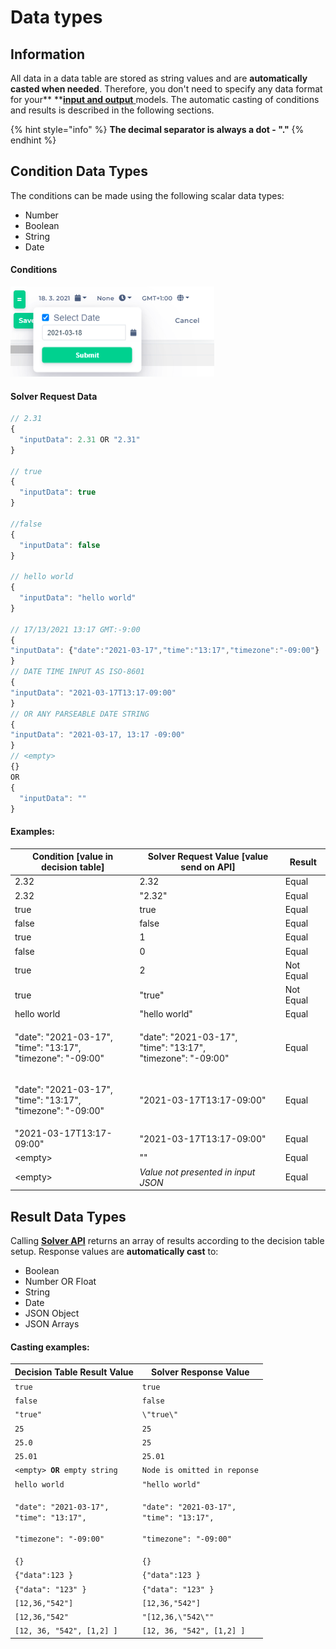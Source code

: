 # Data types

## Information

All data in a data table are stored as string values and are **automatically casted when needed**. Therefore, you don't need to specify any data format for your** **[**input and output** ](input-and-output/)models. The automatic casting of conditions and results is described in the following sections.

{% hint style="info" %}
**The decimal separator is always a dot - "."**
{% endhint %}

## Condition Data Types

The conditions can be made using the following scalar data types:

* Number
* Boolean
* String
* Date

#### Conditions

![](<../.gitbook/assets/image (44).png>)

#### Solver Request Data

```javascript
// 2.31
{
  "inputData": 2.31 OR "2.31"
}

// true
{
  "inputData": true
}

//false
{
  "inputData": false
}

// hello world
{
  "inputData": "hello world"
} 

// 17/13/2021 13:17 GMT:-9:00
{
"inputData": {"date":"2021-03-17","time":"13:17","timezone":"-09:00"}
}
// DATE TIME INPUT AS ISO-8601
{
"inputData": "2021-03-17T13:17-09:00"
}
// OR ANY PARSEABLE DATE STRING
{
"inputData": "2021-03-17, 13:17 -09:00"
}
// <empty>
{}
OR
{
  "inputData": ""
}

```

#### Examples:

| Condition \[value in decision table]                                       | Solver Request Value \[value send on API]                                  | Result    |
| -------------------------------------------------------------------------- | -------------------------------------------------------------------------- | --------- |
| 2.32                                                                       | 2.32                                                                       | Equal     |
| 2.32                                                                       | "2.32"                                                                     | Equal     |
| true                                                                       | true                                                                       | Equal     |
| false                                                                      | false                                                                      | Equal     |
| true                                                                       | 1                                                                          | Equal     |
| false                                                                      | 0                                                                          | Equal     |
| true                                                                       | 2                                                                          | Not Equal |
| true                                                                       | "true"                                                                     | Not Equal |
| hello world                                                                | "hello world"                                                              | Equal     |
| <p>"date": "2021-03-17", <br>"time": "13:17", <br>"timezone": "-09:00"</p> | <p>"date": "2021-03-17", <br>"time": "13:17", <br>"timezone": "-09:00"</p> | Equal     |
| <p>"date": "2021-03-17", <br>"time": "13:17", <br>"timezone": "-09:00"</p> | "2021-03-17T13:17-09:00"                                                   | Equal     |
| "2021-03-17T13:17-09:00"                                                   | "2021-03-17T13:17-09:00"                                                   | Equal     |
| \<empty>                                                                   | ""                                                                         | Equal     |
| \<empty>                                                                   | _Value not presented in input JSON_                                        | Equal     |

## Result Data Types

Calling [**Solver API**](../api/rule-solver-api.md#solve-rule) returns an array of results according to the decision table setup. Response values are **automatically cast** to:

* Boolean
* Number OR Float
* String
* Date
* JSON Object
* JSON Arrays

#### Casting examples:

| Decision Table Result Value                                                                                       | Solver Response Value                                                                                             |
| ----------------------------------------------------------------------------------------------------------------- | ----------------------------------------------------------------------------------------------------------------- |
| `true`                                                                                                            | `true`                                                                                                            |
| `false`                                                                                                           | `false`                                                                                                           |
| `"true"`                                                                                                          | `\"true\"`                                                                                                        |
| `25`                                                                                                              | `25`                                                                                                              |
| `25.0`                                                                                                            | `25`                                                                                                              |
| `25.01`                                                                                                           | `25.01`                                                                                                           |
| `<empty> `**`OR`**` empty string`                                                                                 | `Node is omitted in reponse`                                                                                      |
| `hello world`                                                                                                     | `"hello world"`                                                                                                   |
| <p><code>"date": "2021-03-17", </code><br><code>"time": "13:17", </code><br><code>"timezone": "-09:00"</code></p> | <p><code>"date": "2021-03-17", </code><br><code>"time": "13:17", </code><br><code>"timezone": "-09:00"</code></p> |
| `{}`                                                                                                              | `{}`                                                                                                              |
| `{"data":123 }`                                                                                                   | `{"data":123 }`                                                                                                   |
| `{"data": "123" }`                                                                                                | `{"data": "123" }`                                                                                                |
| `[12,36,"542"]`                                                                                                   | `[12,36,"542"]`                                                                                                   |
| `[12,36,"542"`                                                                                                    | `"[12,36,\"542\""`                                                                                                |
| `[12, 36, "542", [1,2] ]`                                                                                         | `[12, 36, "542", [1,2] ]`                                                                                         |

